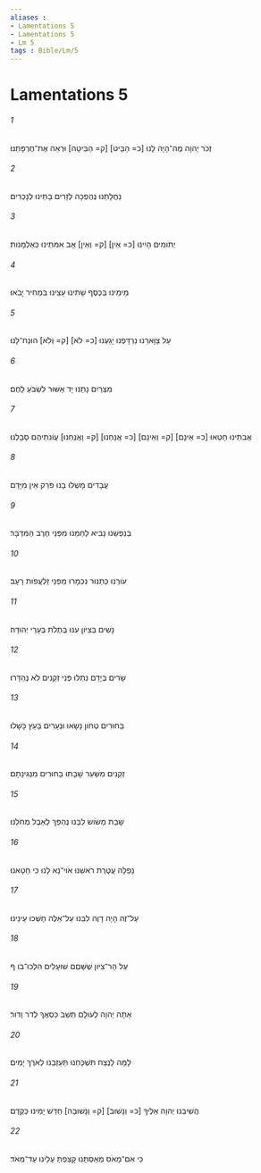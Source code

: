 ```yaml
---
aliases : 
- Lamentations 5
- Lamentations 5
- Lm 5
tags : Bible/Lm/5
---
```


# Lamentations 5

###### 1
זְכֹר יְהוָה מֶה־הָיָה לָנוּ [כ= הַבֵּיט] [ק= הַבִּיטָה] וּרְאֵה אֶת־חֶרְפָּתֵנוּ׃
###### 2
נַחֲלָתֵנוּ נֶהֶפְכָה לְזָרִים בָּתֵּינוּ לְנָכְרִים׃
###### 3
יְתֹומִים הָיִינוּ [כ= אֵין] [ק= וְאֵין] אָב אִמֹּתֵינוּ כְּאַלְמָנֹות׃
###### 4
מֵימֵינוּ בְּכֶסֶף שָׁתִינוּ עֵצֵינוּ בִּמְחִיר יָבֹאוּ׃
###### 5
עַל צַוָּארֵנוּ נִרְדָּפְנוּ יָגַעְנוּ [כ= לֹא] [ק= וְלֹא] הוּנַח־לָנוּ׃
###### 6
מִצְרַיִם נָתַנּוּ יָד אַשּׁוּר לִשְׂבֹּעַ לָחֶם׃
###### 7
אֲבֹתֵינוּ חָטְאוּ [כ= אֵינָם] [ק= וְאֵינָם] [כ= אֲנַחְנוּ] [ק= וַאֲנַחְנוּ] עֲוֹנֹתֵיהֶם סָבָלְנוּ׃
###### 8
עֲבָדִים מָשְׁלוּ בָנוּ פֹּרֵק אֵין מִיָּדָם׃
###### 9
בְּנַפְשֵׁנוּ נָבִיא לַחְמֵנוּ מִפְּנֵי חֶרֶב הַמִּדְבָּר׃
###### 10
עֹורֵנוּ כְּתַנּוּר נִכְמָרוּ מִפְּנֵי זַלְעֲפֹות רָעָב׃
###### 11
נָשִׁים בְּצִיֹּון עִנּוּ בְּתֻלֹת בְּעָרֵי יְהוּדָה׃
###### 12
שָׂרִים בְּיָדָם נִתְלוּ פְּנֵי זְקֵנִים לֹא נֶהְדָּרוּ׃
###### 13
בַּחוּרִים טְחֹון נָשָׂאוּ וּנְעָרִים בָּעֵץ כָּשָׁלוּ׃
###### 14
זְקֵנִים מִשַּׁעַר שָׁבָתוּ בַּחוּרִים מִנְּגִינָתָם׃
###### 15
שָׁבַת מְשֹׂושׂ לִבֵּנוּ נֶהְפַּךְ לְאֵבֶל מְחֹלֵנוּ׃
###### 16
נָפְלָה עֲטֶרֶת רֹאשֵׁנוּ אֹוי־נָא לָנוּ כִּי חָטָאנוּ׃
###### 17
עַל־זֶה הָיָה דָוֶה לִבֵּנוּ עַל־אֵלֶּה חָשְׁכוּ עֵינֵינוּ׃
###### 18
עַל הַר־צִיֹּון שֶׁשָּׁםֵם שׁוּעָלִים הִלְּכוּ־בֹו׃ ף
###### 19
אַתָּה יְהוָה לְעֹולָם תֵּשֵׁב כִּסְאֲךָ לְדֹר וָדֹור׃
###### 20
לָמָּה לָנֶצַח תִּשְׁכָּחֵנוּ תַּעַזְבֵנוּ לְאֹרֶךְ יָמִים׃
###### 21
הֲשִׁיבֵנוּ יְהוָה אֵלֶיךָ [כ= וְנָשׁוּב] [ק= וְנָשׁוּבָה] חַדֵּשׁ יָמֵינוּ כְּקֶדֶם׃
###### 22
כִּי אִם־מָאֹס מְאַסְתָּנוּ קָצַפְתָּ עָלֵינוּ עַד־מְאֹד׃
